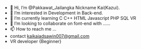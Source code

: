 - 👋 Hi, I’m @Pakkawat_Jailangka Nickname Kai(Kazui).
- 👀 I’m interested in Development in Back-end.
- 🌱 I’m currently learning C C++ HTML Javascript PHP SQL VR
- 💞️ I’m looking to collaborate on font-end with ......
- 📫 How to reach me ...
- contact kaikaiadsawin007@gmail.com
- VR developer {Beginner}
<!---
PakkawatJailangka/PakkawatJailangka is a ✨ special ✨ repository because its `README.md` (this file) appears on your GitHub profile.
You can click the Preview link to take a look at your changes.
--->
